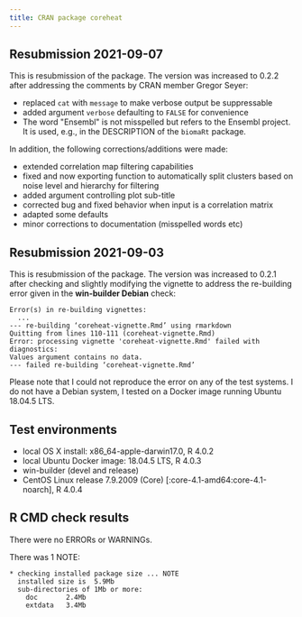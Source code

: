 ```yaml
---
title: CRAN package coreheat
---
```


## Resubmission 2021-09-07
This is resubmission of the package. The version was increased to 0.2.2 after addressing the comments by CRAN member Gregor Seyer:  

* replaced `cat` with `message` to make verbose output be suppressable
* added argument `verbose` defaulting to `FALSE` for convenience
* The word "Ensembl" is not misspelled but refers to the Ensembl project. It is used, e.g., in the DESCRIPTION of the `biomaRt` package.  

In addition, the following corrections/additions were made:  

* extended correlation map filtering capabilities
* fixed and now exporting function to automatically split clusters based on noise level and hierarchy for filtering
* added argument controlling plot sub-title
* corrected bug and fixed behavior when input is a correlation matrix
* adapted some defaults
* minor corrections to documentation (misspelled words etc)

## Resubmission 2021-09-03
This is resubmission of the package. The version was increased to 0.2.1 after checking and slightly modifying the vignette to address the re-building error given in the __win-builder Debian__ check:

```
Error(s) in re-building vignettes:
  ...
--- re-building ‘coreheat-vignette.Rmd’ using rmarkdown
Quitting from lines 110-111 (coreheat-vignette.Rmd) 
Error: processing vignette 'coreheat-vignette.Rmd' failed with diagnostics:
Values argument contains no data.
--- failed re-building ‘coreheat-vignette.Rmd’
```

Please note that I could not reproduce the error on any of the test systems. I do not have a Debian system, I tested on a Docker image running Ubuntu 18.04.5 LTS.

## Test environments
* local OS X install: x86_64-apple-darwin17.0, R 4.0.2
* local Ubuntu Docker image: 18.04.5 LTS, R 4.0.3
* win-builder (devel and release)
* CentOS Linux release 7.9.2009 (Core) [:core-4.1-amd64:core-4.1-noarch], R 4.0.4

## R CMD check results
There were no ERRORs or WARNINGs.  

There was 1 NOTE:  

```
* checking installed package size ... NOTE
  installed size is  5.9Mb
  sub-directories of 1Mb or more:
    doc       2.4Mb
    extdata   3.4Mb
```
